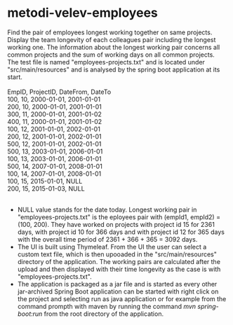 # metodi-velev-employees
Find the pair of employees longest working together on same projects. Display the team longevity of each colleagues pair including the longest working one.
The information about the longest working pair concerns all common projects and the sum of working days on all common projects.
<br>
The test file is named "employees-projects.txt" and is located under "src/main/resources" and is analysed by the spring boot application at its start.
<br><br>
EmpID, ProjectID, DateFrom, DateTo
<br>
100, 10, 2000-01-01, 2001-01-01
<br>
200, 10, 2000-01-01, 2001-01-01
<br>
300, 11, 2000-01-01, 2001-01-02
<br>
400, 11, 2000-01-01, 2001-01-02
<br>
100, 12, 2001-01-01, 2002-01-01
<br>
200, 12, 2001-01-01, 2002-01-01
<br>
500, 12, 2001-01-01, 2002-01-01
<br>
500, 13, 2003-01-01, 2006-01-01
<br>
100, 13, 2003-01-01, 2006-01-01
<br>
500, 14, 2007-01-01, 2008-01-01
<br>
100, 14, 2007-01-01, 2008-01-01
<br>
100, 15, 2015-01-01, NULL
<br>
200, 15, 2015-01-03, NULL
<br><br>
- NULL value stands for the date today. Longest working pair in "employees-projects.txt" is the eployees pair with (empId1, empId2) = (100, 200). They have worked on projects with project id 15 for 2361 days, with project id 10 for 366 days and with project id 12 for 365 days with the overall time period of 2361 + 366 + 365 = 3092 days.
- The UI is built using Thymeleaf. From the UI the user can select a custom text file, which is then upooaded in the "src/main/resources" directory of the application. The working pairs are calculated after the upload and then displayed with their time longevity as the case is with "employees-projects.txt". 
- The application is packaged as a jar file and is started as every other jar-archived Spring Boot application can be started with right click on the project and selecting run as java application or for example from the command prompth with maven by running the command <i>mvn spring-boot:run</i> from the root directory of the application.
